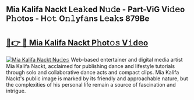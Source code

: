 ## Mia Kalifa Nackt L𝚎a𝚔ed N𝚞𝚍e - Part-ViG Vi𝚍𝚎o P𝚑𝚘tos - H𝚘𝚝 O𝚗𝚕yf𝚊ns L𝚎a𝚔s 879Be

# <h2><a href="http://kfey3c.oniu.top/?m=Mia+Kalifa+Nackt">🔗👉 🔴 Mia Kalifa Nackt P𝚑ot𝚘𝚜 V𝚒d𝚎o</a></h2>

[![Mia Kalifa Nackt Nu𝚍e𝚜](https://i.imgur.com/0qMVB7G.gif)](http://kfey3c.oniu.top/?m=Mia+Kalifa+Nackt)
Web-based entertainer and digital media artist Mia Kalifa Nackt, acclaimed for publishing dance and lifestyle tutorials through solo and collaborative dance acts and compact clips. Mia Kalifa Nackt's public image is marked by its friendly and approachable nature, but the complexities of his personal life remain a source of fascination and intrigue.  

